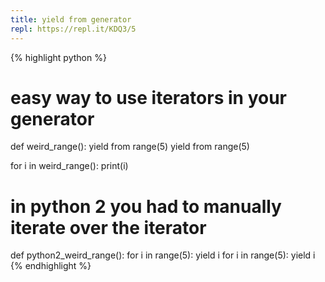 ```yaml
---
title: yield from generator
repl: https://repl.it/KDQ3/5
---
```

{% highlight python %}
# easy way to use iterators in your generator

def weird_range():
  yield from range(5)
  yield from range(5)
  
for i in weird_range():
  print(i)

# in python 2 you had to manually iterate over the iterator

def python2_weird_range():
  for i in range(5):
    yield i
  for i in range(5):
    yield i
{% endhighlight %}

